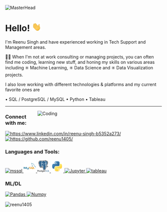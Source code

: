 ![MasterHead](https://media.licdn.com/dms/image/C4D12AQESj72-s5gEKg/article-cover_image-shrink_600_2000/0/1626753867110?e=2147483647&v=beta&t=Kf7YAuwZtyCGYLNch-Mgc5eOC-7h7uL_dnBAIgsAFRQ)
# Hello! <img src="https://raw.githubusercontent.com/ptyadana/ptyadana/master/wave.gif" width="30px">
<p3 align="left">I'm Reenu Singh and have experienced working in Tech Support and Management areas.
 
  
 <p4 align="left">
   
 
   
   
   
   
   
   🧑‍💻 When I'm not at work consulting or managing projects, you can often find me coding, learning new stuff, and honing my skills on various areas including ✳️ Machine Learning, ✳️ Data Science and ✳️ Data Visualization projects.</p4>
  
  I also love working with different technologies & platforms and my current favorite ones are 
  
•	 SQL / PostgreSQL / MySQL 
•	 Python
•	 Tableau </p3>

----
<img align="right" alt="Coding" width="400" src="https://user-images.githubusercontent.com/74038190/221352975-94759904-aa4c-4032-a8ab-b546efb9c478.gif">

<h3 align="left">Connect with me:</h3>
<p align="left">
<a href="https://linkedin.com/in/https://www.linkedin.com/in/reenu-singh-b5352a273/" target="blank"><img src="https://raw.githubusercontent.com/rahuldkjain/github-profile-readme-generator/master/src/images/icons/Social/linked-in-alt.svg" alt="https://www.linkedin.com/in/reenu-singh-b5352a273/" height="30" width="40" /></a> <a href="https://github.com/in/https://www.github.com/reenu1405/" target="blank" rel="noreferrer"><img src="https://cdn-icons-png.flaticon.com/512/25/25231.png" alt="https://github.com/reenu1405/" height="30" width="40" /></a>

</p>

<h3 align="left">Languages and Tools:</h3>
<p align="left"> <a href="https://www.microsoft.com/en-us/sql-server" target="_blank" rel="noreferrer"> <img src="https://www.svgrepo.com/show/303229/microsoft-sql-server-logo.svg" alt="mssql" width="40" height="40"/> </a> <a href="https://www.mysql.com/" target="_blank" rel="noreferrer"> <img src="https://raw.githubusercontent.com/devicons/devicon/master/icons/mysql/mysql-original-wordmark.svg" alt="mysql" width="40" height="40"/> </a> <a href="https://www.postgresql.org" target="_blank" rel="noreferrer"> <img src="https://raw.githubusercontent.com/devicons/devicon/master/icons/postgresql/postgresql-original-wordmark.svg" alt="postgresql" width="40" height="40"/> </a> <a href="https://www.python.org" target="_blank" rel="noreferrer"> <img src="https://raw.githubusercontent.com/devicons/devicon/master/icons/python/python-original.svg" alt="python" width="40" height="40"/> </a>
<a href="https://jupyter.org/" target="_blank" rel="noreferrer"> <img src="https://www.pngkey.com/png/full/532-5326567_there-is-a-tool-for-load-testing-the.png" alt="Jupyter" width="65" height="40"/> </a>   
 <a href="https://www.tableau.com/" target="_blank" rel="noreferrer"> <img src="https://logos-world.net/wp-content/uploads/2021/10/Tableau-Emblem.png" alt="tableau" width="70" height="40"/> </a>
</p>

### ML/DL
<p align="left"> <a href="https://pandas.pydata.org/" target="_blank" rel="noreferrer"> <img src="https://static.javatpoint.com/tutorial/pandas/images/python-pandas.png" alt="Pandas" width="55" height="40"/> </a>
<a href="https://numpy.org/" target="_blank" rel="noreferrer"> <img src="https://upload.wikimedia.org/wikipedia/commons/thumb/3/31/NumPy_logo_2020.svg/1280px-NumPy_logo_2020.svg.png" alt="Numpy" width="55" height="40"/> </a>
 </p>


<p><img align="center" src="https://github-readme-stats.vercel.app/api/top-langs?username=reenu1405&show_icons=true&locale=en&layout=compact" alt="reenu1405" /></p>

